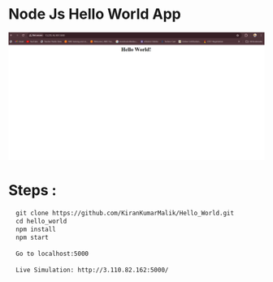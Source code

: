 # Node Js Hello World App


![localhost:5000](/public/images/hello_world.png?raw=true "Node & Express")

# Steps :
```
  git clone https://github.com/KiranKumarMalik/Hello_World.git
  cd hello_world
  npm install
  npm start

  Go to localhost:5000

  Live Simulation: http://3.110.82.162:5000/

```  
